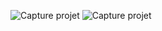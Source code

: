 ![Capture projet](https://ik.imagekit.io/m1sw0ucn9/Screenshot%202025-01-29%20114730.png?updatedAt=1738147875507)
![Capture projet](https://ik.imagekit.io/m1sw0ucn9/Screenshot%202025-01-29%20131532.png?updatedAt=1738153057555)
